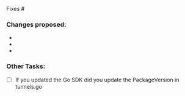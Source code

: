 Fixes #

### Changes proposed: 
-
-
-

### Other Tasks:
- [ ] If you updated the Go SDK did you update the PackageVersion in tunnels.go
